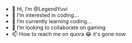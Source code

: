 - 👋 Hi, I’m @LegendYuvi
- 👀 I’m interested in coding...
- 🌱 I’m currently learning coding...
- 💞️ I’m looking to collaborate on gaming
- 📫 How to reach me on quora 😂 it's gone now

<!---
LegendYuvi/LegendYuvi is a ✨ special ✨ repository because its `README.md` (this file) appears on your GitHub profile.
You can click the Preview link to take a look at your changes.
--->
